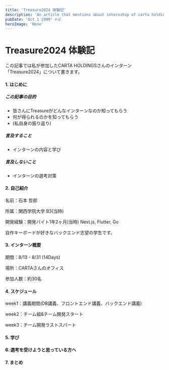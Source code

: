 ```yaml
---
title: 'Treasure2024 体験記'
description: 'An article that mentions about internship of carta holding'
pubDate: 'Oct 1 2999' #仮
heroImage: 'None'
---
```


# Treasure2024 体験記
この記事では私が参加したCARTA HOLDINGSさんのインターン「Treasure2024」について書きます。

#### 1. はじめに

##### この記事の目的
- 皆さんにTreasureがどんなインターンなのか知ってもらう
- 何が得られるのかを知ってもらう
- (私自身の振り返り)


##### 言及すること
- インターンの内容と学び

##### 言及しないこと
- インターンの選考対策



#### 2. 自己紹介
名前：石本 哲郎

所属：関西学院大学 B3(当時)

開発経験：開発バイト1年2ヶ月(当時) Next.js, Flutter, Go

自作キーボードが好きなバックエンド志望の学生です。

#### 3. インターン概要
期間：8/13 - 8/31 (14Days)

場所：CARTAさんのオフィス

参加人数：約30名

#### 4. スケジュール
week1：講義期間(DB講義、フロントエンド講義、バックエンド講義)

week2：チーム組&チーム開発スタート

week3：チーム開発ラストスパート


#### 5. 学び

#### 6. 選考を受けようと思っている方へ

#### 7. まとめ

